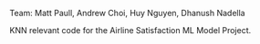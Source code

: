 Team: Matt Paull, Andrew Choi, Huy Nguyen, Dhanush Nadella

KNN relevant code for the Airline Satisfaction ML Model Project.
